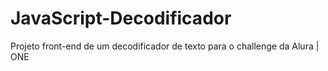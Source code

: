 # JavaScript-Decodificador
Projeto front-end de um decodificador de texto para o challenge da Alura | ONE
